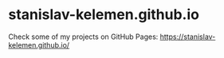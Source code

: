 # stanislav-kelemen.github.io

Check some of my projects on GitHub Pages: https://stanislav-kelemen.github.io/